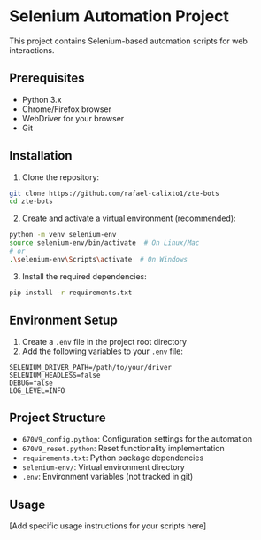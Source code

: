 # Selenium Automation Project

This project contains Selenium-based automation scripts for web interactions.

## Prerequisites

- Python 3.x
- Chrome/Firefox browser
- WebDriver for your browser
- Git

## Installation

1. Clone the repository:
```bash
git clone https://github.com/rafael-calixto1/zte-bots
cd zte-bots
```

2. Create and activate a virtual environment (recommended):
```bash
python -m venv selenium-env
source selenium-env/bin/activate  # On Linux/Mac
# or
.\selenium-env\Scripts\activate  # On Windows
```

3. Install the required dependencies:
```bash
pip install -r requirements.txt
```

## Environment Setup

1. Create a `.env` file in the project root directory
2. Add the following variables to your `.env` file:
```
SELENIUM_DRIVER_PATH=/path/to/your/driver
SELENIUM_HEADLESS=false
DEBUG=false
LOG_LEVEL=INFO
```

## Project Structure

- `670V9_config.python`: Configuration settings for the automation
- `670V9_reset.python`: Reset functionality implementation
- `requirements.txt`: Python package dependencies
- `selenium-env/`: Virtual environment directory
- `.env`: Environment variables (not tracked in git)

## Usage

[Add specific usage instructions for your scripts here]
